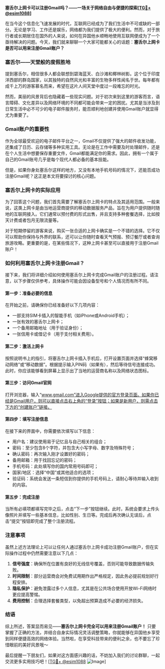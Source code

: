 **塞舌尔上网卡可以注册Gmail吗？——一场关于网络自由与便捷的探索[[TG💪+ @esim1088](https://t.me/s/esim1088)]**

在当今这个信息化飞速发展的时代，互联网已经成为了我们生活中不可或缺的一部分。无论是学习、工作还是娱乐，网络都为我们提供了极大的便利。然而，对于旅行者或长期居住在国外的人来说，如何在异国他乡顺畅地使用互联网便成为了一个亟待解决的问题。今天，我们就来聊聊一个大家可能都关心的话题：**塞舌尔上网卡是否可以用来注册Gmail账户？**

### 塞舌尔——天堂般的度假胜地

提到塞舌尔，相信很多人都会联想到碧海蓝天、白沙滩和椰林树影。这个位于印度洋西部的群岛国家，以其独特的自然风光和丰富的生物多样性闻名于世。每年都有成千上万的游客慕名而来，希望在这片人间天堂中度过一段难忘的时光。

然而，美丽的风景背后也隐藏着一些现实问题。对于初次来到这里的游客而言，语言障碍、文化差异以及网络环境的不同都可能会带来一定的困扰。尤其是当涉及到日常生活中必不可少的电子邮件服务时，能否顺利地创建并使用Gmail账户就显得尤为重要了。

### Gmail账户的重要性

作为全球最受欢迎的电子邮件平台之一，Gmail不仅提供了强大的邮件收发功能，还集成了日历、云存储等多种实用工具。无论是在工作中需要及时处理邮件，还是在个人生活中想要保存重要文件，Gmail都能满足你的需求。因此，拥有一个属于自己的Gmail账号几乎是每个现代人都必备的基本技能。

但是，如果你身处塞舌尔这样的地方，又没有本地手机号码的情况下，还能否成功注册Gmail呢？这正是本文将要探讨的核心问题。

### 塞舌尔上网卡的实际应用

为了回答这个问题，我们首先需要了解塞舌尔上网卡的特点及其适用范围。一般来说，这类上网卡是由当地运营商提供的移动数据服务产品，旨在为用户提供随时随地的互联网接入。它们通常以预付费的形式出售，并且支持多种套餐选择，比如按天计费或者包月无限流量等。

对于短期停留的游客来说，购买一张合适的上网卡确实是一个不错的选择。它不仅可以帮助你保持与外界的联系，还可以让你随时查看天气预报、预订餐厅或者查询旅游攻略。更重要的是，在某些情况下，这种上网卡甚至可以直接用于注册Gmail账户！

### 如何利用塞舌尔上网卡注册Gmail？

接下来，我们将详细介绍如何使用塞舌尔上网卡完成Gmail账户的注册过程。请注意，以下步骤仅供参考，具体操作可能会因设备型号和个人情况而有所不同。

#### 第一步：准备必要的信息

在开始之前，请确保你已经准备好以下几项内容：
- 一部支持SIM卡插入的智能手机（如iPhone或Android手机）；
- 一张有效的塞舌尔上网卡；
- 一个备用邮箱地址（用于验证身份）；
- 一张信用卡或借记卡（用于支付相关费用）。

#### 第二步：激活上网卡

按照说明书上的指引，将塞舌尔上网卡插入手机后，打开设置页面并选择“蜂窝移动网络”或“移动数据”。根据提示输入PIN码（如果有），然后等待信号连接成功。此时，你应该能够看到屏幕上显示出了当地的运营商名称以及网络状态图标。

#### 第三步：访问Gmail官网

打开浏览器，输入“www.gmail.com”进入Google提供的官方登录页面。如果你已经是Gmail用户，则可以直接点击右上角的“登录”按钮；如果是新用户，则需点击下方的“创建账户”链接。

#### 第四步：填写注册信息

在接下来的界面中，你需要依次填写以下信息：
- 用户名：建议使用易于记忆且与自己相关的组合；
- 密码：至少包含8个字符，并包含大小写字母、数字及特殊符号；
- 确认密码：再次输入刚才设置好的密码；
- 备用邮箱：用于找回忘记的密码；
- 手机号码：此处填写你的国内常用号码即可；
- 国家/地区：选择“中国”或其他适合的选项；
- 验证码：系统会发送一条短信到你提供的手机号码上，请耐心等待并输入收到的内容。

#### 第五步：完成注册

当所有必填项都填写完毕之后，点击“下一步”按钮继续。此时，系统会要求上传头像照片并填写一些基本信息，比如性别、生日等。完成后再次确认无误后，点击“提交”按钮即完成了整个注册流程。

### 注意事项

虽然上述方法理论上可以让任何人通过塞舌尔上网卡成功注册Gmail账户，但在实际操作过程中仍然需要注意以下几点：

1. **信号强度**：确保所在位置有良好的无线信号覆盖，否则可能导致数据传输失败。
2. **时间限制**：部分运营商会对免费试用期作出严格规定，因此务必提前规划好行程安排。
3. **隐私保护**：避免泄露过多个人信息，尤其是在公共场合使用开放Wi-Fi网络时更应提高警惕。
4. **费用控制**：合理选择套餐类型，以免超出预算造成不必要的经济损失。

### 结语

综上所述，答案显而易见——**塞舌尔上网卡完全可以用来注册Gmail账户！** 只要掌握了正确的方法，并结合自身实际情况灵活调整策略，你就能够在异国他乡享受到同样便捷高效的网络体验。当然啦，在享受科技带来的便利之余，也不要忘了珍惜眼前的美好风景哦～

最后提醒一下朋友们，如果对这方面感兴趣的话，不妨加入我们的讨论群聊，一起交流更多实用技巧吧！[[TG💪+ @esim1088](https://t.me/s/esim1088) ![Image](https://i.postimg.cc/4NQfJmqS/Snipaste-2025-05-13-00-14-12.png)]